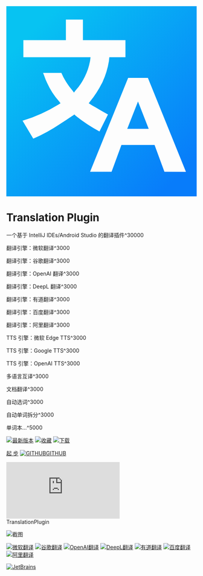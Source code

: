 <div class="logo">
    <div class="bg shader"></div>
    <div class="bg"></div>
    <svg id="logo" xmlns="http://www.w3.org/2000/svg" viewBox="0 0 16 16">
        <defs>
            <linearGradient id="logo-fill" x1="-0.473" y1="16.473" x2="14.871" y2="1.129"
                            gradientTransform="matrix(1, 0, 0, -1, 0, 16)"
                            gradientUnits="userSpaceOnUse">
                <stop offset="0.17" stop-color="#07c3f2"/>
                <stop offset="0.97" stop-color="#087cfa"/>
            </linearGradient>
        </defs>
        <path fill="url(#logo-fill)"
              d="M0,0V16H16V0ZM5.835,9.224l-.113-.113s-.828.564-1.2.79a14.393,14.393,0,0,1-2.259,1.243l-.9-1.506A13.033,13.033,0,0,0,4.367,8.282l.188-.113-.113-.15A6.147,6.147,0,0,1,3.388,6.362c-.113-.226-.188-.489-.3-.753H4.631c.037.113.113.226.15.339a6.379,6.379,0,0,0,.791,1.167l.113.151L5.8,7.115a4.907,4.907,0,0,0,.79-1.167A5.2,5.2,0,0,0,7.04,4.593l.038-.3H1.431V2.861H5.007V1.129H6.438V2.861h3.576V4.292H8.659l-.038.339a6.877,6.877,0,0,1-.527,1.731A8.722,8.722,0,0,1,7.04,8.019l-.113.15.3.189c.414.226.828.489,1.318.753l-.715,1.43A13,13,0,0,1,5.835,9.224Zm7.454,4.705-.828-2.258H9.675l-.828,2.258H7.04l3.2-7.9H11.9l3.2,7.905Zm-2.221-5.91.9,2.3H10.165Z"/>
    </svg>
</div>

<h1>Translation Plugin</h1>

<div class="plugin-description" data-typed-target="description">
<p>一个基于 IntelliJ IDEs/Android Studio 的翻译插件^30000</p>
</div>
<p class="plugin-description"><span data-typed="description"></span></p>

<div data-typed-target="features">
<p>翻译引擎：微软翻译^3000</p>
<p>翻译引擎：谷歌翻译^3000</p>
<p>翻译引擎：OpenAI 翻译^3000</p>
<p>翻译引擎：DeepL 翻译^3000</p>
<p>翻译引擎：有道翻译^3000</p>
<p>翻译引擎：百度翻译^3000</p>
<p>翻译引擎：阿里翻译^3000</p>
<p>TTS 引擎：微软 Edge TTS^3000</p>
<p>TTS 引擎：Google TTS^3000</p>
<p>TTS 引擎：OpenAI TTS^3000</p>
<p>多语言互译^3000</p>
<p>文档翻译^3000</p>
<p>自动选词^3000</p>
<p>自动单词拆分^3000</p>
<p>单词本...<span data-typed-delay>^5000</span></p>
</div>
<p><span data-typed="features"></span></p>

<div class="badges">

[![最新版本][badge:last-version]][gh:last-release]
[![收藏][badge:stars]][jb:translation-plugin]
[![下载][badge:downloads]][jb:translation-plugin]

</div>

<div class="buttons unselectable">

[起 步](/docs)
[![GITHUB](img/github.svg ':class=icon :size=2emx2em')GITHUB](https://github.com/YiiGuxing/TranslationPlugin ':class=github-button')

</div>
<div class="button--plugin-installation">
  <iframe src="https://plugins.jetbrains.com/embeddable/install/8579" frameborder="none"></iframe>
</div>

<div class="idea-frame" oncontextmenu="return false;" ondragstart="return false;">
<div class="frame-header">TranslationPlugin</div>

![截图](img/screenshot.gif ':size=550x545')

<div class="frame-footer"></div>
</div>

<div class="translator-logo">

[![微软翻译](img/microsoft_translator_logo.svg ':size=252x30')](https://www.bing.com/translator '微软翻译')
[![谷歌翻译](img/google_translate_logo.svg ':size=215x30')](https://translate.google.com '谷歌翻译')
[![OpenAI翻译](img/openai_logo.svg ':size=110x30')](https://openai.com 'OpenAI翻译')
[![DeepL翻译](img/deepl_translate_logo.svg ':size=86x30')](https://www.deepl.com 'DeepL翻译')
[![有道翻译](img/youdao_translate_logo.svg ':size=155x30')](https://ai.youdao.com '有道翻译')
[![百度翻译](img/baidu_translate_logo.svg ':size=98x30')](https://fanyi-api.baidu.com '百度翻译')
[![阿里翻译](img/ali_translate_logo.png ':size=124x30')](https://translate.alibaba.com '阿里翻译')

</div>

<div class="jetbrains-logo">

[![JetBrains](img/jetbrains.svg)](https://www.jetbrains.com/?from=TranslationPlugin ':size=150x163')

</div>

[badge:last-version]: https://img.shields.io/github/v/release/YiiGuxing/TranslationPlugin?style=flat-square&color=007AC1&sort=semver&label=%E6%9C%80%E6%96%B0%E7%89%88%E6%9C%AC

[badge:stars]: https://img.shields.io/github/stars/YiiGuxing/TranslationPlugin?logo=github&style=flat-square&color=009688&label=%E6%94%B6%E8%97%8F

[badge:downloads]: https://img.shields.io/jetbrains/plugin/d/8579?style=flat-square&label=%E4%B8%8B%E8%BD%BD

[gh:last-release]: https://github.com/YiiGuxing/TranslationPlugin/releases/latest

[jb:translation-plugin]: https://github.com/YiiGuxing/TranslationPlugin